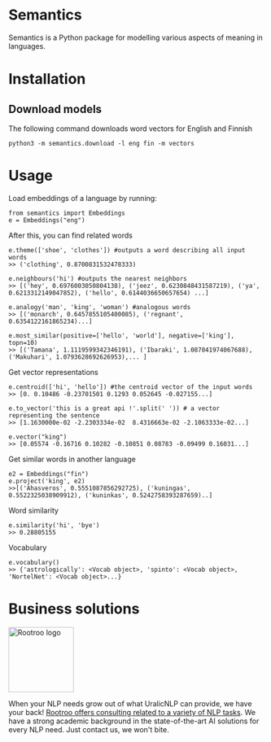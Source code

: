 # Semantics

Semantics is a Python package for modelling various aspects of meaning in languages.

# Installation

## Download models

The following command downloads word vectors for English and Finnish

	python3 -m semantics.download -l eng fin -m vectors

# Usage

Load embeddings of a language by running:

	from semantics import Embeddings
	e = Embeddings("eng")

After this, you can find related words

	e.theme(['shoe', 'clothes']) #outputs a word describing all input words
	>> ('clothing', 0.8700831532478333)

	e.neighbours('hi') #outputs the nearest neighbors
	>> [('hey', 0.6976003050804138), ('jeez', 0.6230848431587219), ('ya', 0.6213312149047852), ('hello', 0.6144036650657654) ...]

	e.analogy('man', 'king', 'woman') #analogous words
	>> [('monarch', 0.6457855105400085), ('regnant', 0.6354122161865234)...]

	e.most_similar(positive=['hello', 'world'], negative=['king'], topn=10)
	>> [('Tamana', 1.1119599342346191), ('Ibaraki', 1.087041974067688), ('Makuhari', 1.0793628692626953),... ]

Get vector representations

	e.centroid(['hi', 'hello']) #the centroid vector of the input words
	>> [0. 0.10486 -0.23701501 0.1293 0.052645 -0.027155...]

	e.to_vector('this is a great api !'.split(' ')) # a vector representing the sentence
	>> [1.1630000e-02 -2.2303334e-02  8.4316663e-02 -2.1063333e-02...]

	e.vector("king")
	>> [0.05574 -0.16716 0.10282 -0.10851 0.08783 -0.09499 0.16031...]

Get similar words in another language

	e2 = Embeddings("fin")
	e.project('king', e2)
	>>[('Ahasveros', 0.5551087856292725), ('kuningas', 0.5522325038909912), ('kuninkas', 0.5242758393287659)..]

Word similarity

	e.similarity('hi', 'bye')
	>> 0.28805155

Vocabulary

	e.vocabulary()
	>> {'astrologically': <Vocab object>, 'spinto': <Vocab object>, 'NortelNet': <Vocab object>...}

# Business solutions

<img src="https://rootroo.com/cropped-logo-01-png/" alt="Rootroo logo" width="128px" height="128px">

When your NLP needs grow out of what UralicNLP can provide, we have your back! [Rootroo offers consulting related to a variety of NLP tasks](https://rootroo.com/). We have a strong academic background in the state-of-the-art AI solutions for every NLP need. Just contact us, we won't bite.
